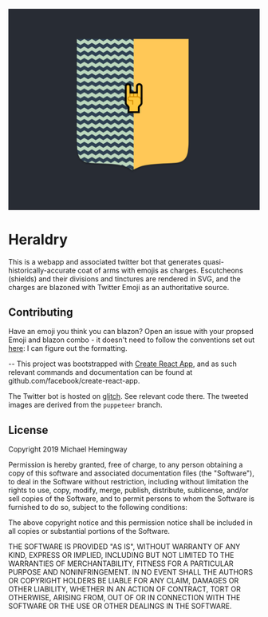 ![party per pale!](https://github.com/stockHuman/heraldry/raw/master/public/readme.png)

# Heraldry

This is a webapp and associated twitter bot that generates quasi-historically-accurate coat of arms with emojis as charges. Escutcheons (shields) and their divisions and tinctures are rendered in SVG, and the charges are blazoned with Twitter Emoji as an authoritative source.

## Contributing

Have an emoji you think you can blazon? Open an issue with your propsed Emoji and blazon combo - it doesn't need to follow the conventions set out [here](https://github.com/stockHuman/heraldry/blob/master/src/components/emoji.js): I can figure out the formatting.

--
This project was bootstrapped with [Create React App](https://github.com/facebook/create-react-app), and as such relevant commands and documentation can be found at github.com/facebook/create-react-app.

The Twitter bot is hosted on [glitch](https://glitch.com/~heraldry-bot). See relevant code there. The tweeted images are derived from the `puppeteer` branch.

## License

Copyright 2019 Michael Hemingway

Permission is hereby granted, free of charge, to any person obtaining a copy of this software and associated documentation files (the "Software"), to deal in the Software without restriction, including without limitation the rights to use, copy, modify, merge, publish, distribute, sublicense, and/or sell copies of the Software, and to permit persons to whom the Software is furnished to do so, subject to the following conditions:

The above copyright notice and this permission notice shall be included in all copies or substantial portions of the Software.

THE SOFTWARE IS PROVIDED "AS IS", WITHOUT WARRANTY OF ANY KIND, EXPRESS OR IMPLIED, INCLUDING BUT NOT LIMITED TO THE WARRANTIES OF MERCHANTABILITY, FITNESS FOR A PARTICULAR PURPOSE AND NONINFRINGEMENT. IN NO EVENT SHALL THE AUTHORS OR COPYRIGHT HOLDERS BE LIABLE FOR ANY CLAIM, DAMAGES OR OTHER LIABILITY, WHETHER IN AN ACTION OF CONTRACT, TORT OR OTHERWISE, ARISING FROM, OUT OF OR IN CONNECTION WITH THE SOFTWARE OR THE USE OR OTHER DEALINGS IN THE SOFTWARE.
